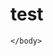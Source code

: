 <!DOCTYPE html>
<html>
    <head>
        <title>Hi I'm Paul!</title>
    </head>
    <body>
        <h1>test</h1>
    
    </body>

    


</html>